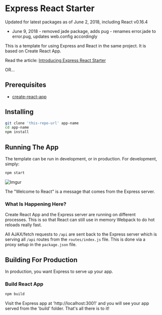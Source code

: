 # Express React Starter

Updated for latest packages as of June 2, 2018, including React v0.16.4

- June 9, 2018 - removed jade package, adds pug - renames error.jade to error.pug, updates web.config accordingly

This is a template for using Express and React in the same project. It is based on Create React App.

Read the article: [Introducing Express React Starter](https://medium.com/burke-knows-words/introducing-express-react-starter-b6d299206a3a)

OR...

## Prerequisites

- [create-react-app](https://github.com/facebookincubator/create-react-app)

## Installing

```bash
git clone 'this-repo-url' app-name
cd app-name
npm install
```

## Running The App

The template can be run in development, or in production. For development, simply:

```bash
npm start
```

![Imgur](http://i.imgur.com/f7Nlvx4.png)

The "Welcome to React" is a message that comes from the Express server.

### What Is Happening Here?

Create React App and the Express server are running on different processes. This is so that React can still use in memory Webpack to do hot reloads really fast.

All AJAX/fetch requests to `/api` are sent back to the Express server which is serving all `/api` routes from the `routes/index.js` file. This is done via a proxy setup in the `package.json` file.

## Building For Production

In production, you want Express to serve up your app.

### Build React App

```bash
npm build
```

Visit the Express app at 'http://localhost:3001' and you will see your app served from the 'build' folder. That's all there is to it!
